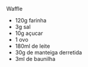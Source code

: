 Waffle

- 120g farinha
- 3g sal
- 10g açucar
- 1 ovo
- 180ml de leite
- 30g de manteiga derretida
- 3ml de baunilha
